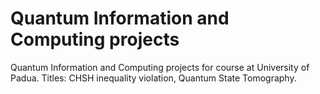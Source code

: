 # Quantum Information and Computing projects
Quantum Information and Computing projects for course at University of Padua. Titles: CHSH inequality violation, Quantum State Tomography. 
